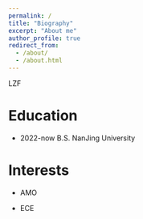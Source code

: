 ```yaml
---
permalink: /
title: "Biography"
excerpt: "About me"
author_profile: true
redirect_from: 
  - /about/
  - /about.html
---
```

LZF

Education
======
* 2022-now B.S. NanJing University

Interests
======
* AMO

* ECE